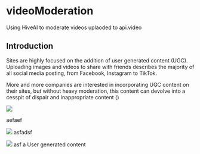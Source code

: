 # videoModeration
Using HiveAI to moderate videos uplaoded to api.video


## Introduction

Sites are highly focused on the addition of user generated content (UGC). Uploading images and videos to share with friends describes the majority of all social media posting, from Facebook, Instagram to TikTok.

More and more companies are interested in incorporating UGC content on their sites, but without heavy moderation, this content can devolve into a cesspit of dispair and inappropriate content ()

![](docs/comments.jpg)

aefaef

![](/docs/comments.jpg)
asfadsf

![](https://github.com/dougsillars/videoModeration/blob/main/docs/comments.jpeg?raw=true)
asf
a
User generated content 